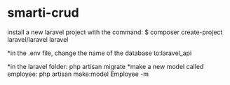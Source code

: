 # smarti-crud

install a new laravel project with the command:
$ composer create-project laravel/laravel laravel

*in the .env file, 
change the name of the database to:laravel_api

*in the laravel folder: php artisan migrate
*make a new model called employee:
php artisan make:model Employee -m


